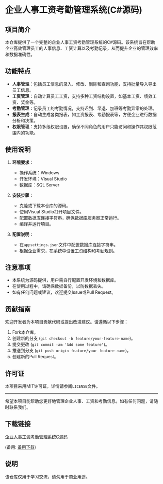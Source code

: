 # 企业人事工资考勤管理系统(C#源码)

## 项目简介

本仓库提供了一个完整的企业人事工资考勤管理系统的C#源码。该系统旨在帮助企业高效管理员工的人事信息、工资计算以及考勤记录，从而提升企业的管理效率和数据准确性。

## 功能特点

- **人事管理**：包括员工信息的录入、修改、删除和查询功能，支持批量导入导出员工信息。
- **工资管理**：自动计算员工工资，支持多种工资结构设置，如基本工资、绩效工资、奖金等。
- **考勤管理**：记录员工的考勤情况，支持迟到、早退、加班等考勤异常的处理。
- **报表生成**：自动生成各类报表，如工资报表、考勤报表等，方便企业进行数据分析和决策。
- **权限管理**：支持多级权限设置，确保不同角色的用户只能访问和操作其权限范围内的功能。

## 使用说明

1. **环境要求**：
   - 操作系统：Windows
   - 开发环境：Visual Studio
   - 数据库：SQL Server

2. **安装步骤**：
   - 克隆或下载本仓库的源码。
   - 使用Visual Studio打开项目文件。
   - 配置数据库连接字符串，确保数据库服务器正常运行。
   - 编译并运行项目。

3. **配置说明**：
   - 在`appsettings.json`文件中配置数据库连接字符串。
   - 根据企业需求，在系统中设置工资结构和考勤规则。

## 注意事项

- 本系统为源码提供，用户需自行配置开发环境和数据库。
- 在使用过程中，请确保数据备份，以防数据丢失。
- 如有任何问题或建议，欢迎提交Issue或Pull Request。

## 贡献指南

欢迎开发者为本项目贡献代码或提出改进建议。请遵循以下步骤：

1. Fork本仓库。
2. 创建新的分支 (`git checkout -b feature/your-feature-name`)。
3. 提交更改 (`git commit -am 'Add some feature'`)。
4. 推送到分支 (`git push origin feature/your-feature-name`)。
5. 创建新的Pull Request。

## 许可证

本项目采用MIT许可证，详情请参阅`LICENSE`文件。

---

希望本项目能帮助您更好地管理企业人事、工资和考勤信息。如有任何问题，请随时联系我们。

## 下载链接
[企业人事工资考勤管理系统C源码](https://pan.quark.cn/s/8c99ae6d08b5) 

(备用: [备用下载](https://pan.baidu.com/s/1ExmgL3wrbqpmwXK0PEXSBg?pwd=1234))

## 说明

该仓库仅用于学习交流，请勿用于商业用途。
